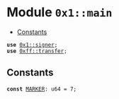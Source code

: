 
<a id="0x1_main"></a>

# Module `0x1::main`



-  [Constants](#@Constants_0)


<pre><code><b>use</b> <a href="">0x1::signer</a>;
<b>use</b> <a href="transfer.md#0xff_transfer">0xff::transfer</a>;
</code></pre>



<a id="@Constants_0"></a>

## Constants


<a id="0x1_main_MARKER"></a>



<pre><code><b>const</b> <a href="my-script.md#0x1_main_MARKER">MARKER</a>: u64 = 7;
</code></pre>
